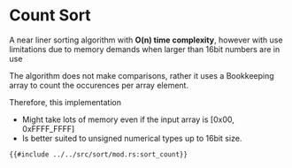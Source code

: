# Count Sort
A near liner sorting algorithm with **O(n) time complexity**, however with use limitations due to memory demands when larger than 16bit numbers are in use

The algorithm does not make comparisons, rather it uses a Bookkeeping array to count the occurences per array element. 

Therefore, this implementation 
* Might take lots of memory even if the input array is [0x00, 0xFFFF_FFFF]
* Is better suited to unsigned numerical types up to 16bit size.

```rust,no_run,noplayground
{{#include ../../src/sort/mod.rs:sort_count}}
```